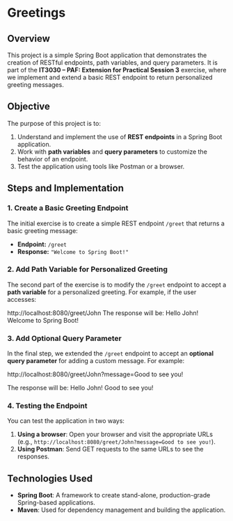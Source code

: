 # Greetings

## Overview
This project is a simple Spring Boot application that demonstrates the creation of RESTful endpoints, path variables, and query parameters. It is part of the **IT3030 – PAF: Extension for Practical Session 3** exercise, where we implement and extend a basic REST endpoint to return personalized greeting messages.

## Objective
The purpose of this project is to:
1. Understand and implement the use of **REST endpoints** in a Spring Boot application.
2. Work with **path variables** and **query parameters** to customize the behavior of an endpoint.
3. Test the application using tools like Postman or a browser.

## Steps and Implementation

### 1. Create a Basic Greeting Endpoint
The initial exercise is to create a simple REST endpoint `/greet` that returns a basic greeting message:

- **Endpoint:** `/greet`
- **Response:** `"Welcome to Spring Boot!"`

### 2. Add Path Variable for Personalized Greeting
The second part of the exercise is to modify the `/greet` endpoint to accept a **path variable** for a personalized greeting. For example, if the user accesses:

http://localhost:8080/greet/John
The response will be: Hello John! Welcome to Spring Boot!


### 3. Add Optional Query Parameter
In the final step, we extended the `/greet` endpoint to accept an **optional query parameter** for adding a custom message. For example:

http://localhost:8080/greet/John?message=Good to see you!

The response will be: Hello John! Good to see you!


### 4. Testing the Endpoint
You can test the application in two ways:
1. **Using a browser**: Open your browser and visit the appropriate URLs (e.g., `http://localhost:8080/greet/John?message=Good to see you!`).
2. **Using Postman**: Send GET requests to the same URLs to see the responses.

## Technologies Used
- **Spring Boot**: A framework to create stand-alone, production-grade Spring-based applications.
- **Maven**: Used for dependency management and building the application.



